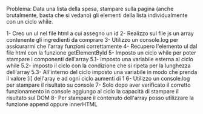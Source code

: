 Problema: Data una lista della spesa, stampare sulla pagina (anche brutalmente, basta che si vedano) gli elementi della lista individualmente con un ciclo while.


1- Creo un ul nel file html a cui assegno un id
2- Realizzo sul file js un array contenente gli ingredienti da comprare
3- Utilizzo un console.log per assicurarmi che l'array funzioni correttamente
4- Recupero l'elemento ul dal file html con la funzione getElementById
5- Imposto un ciclo while per poter stampare i componenti dell'array
    5.1- imposto una variabile esterna al ciclo while
    5.2- imposto il ciclo con la condizione che si ripeta per la lunghezza dell'array
    5.3- All'interno del ciclo imposto una variabile in modo che prenda il valore [i] dell'aray e ad ogni ciclo aumenti di 1
6- Utilizzo un console.log per stampare il risultato su console
7- Solo dopo aver verificato il corretto funzionamento in console aggiungo al ciclo la capacità di stampare il risultato sul DOM
8- Per stampare il contenuto dell'array posso utilizzare la funzione append oppure innerHTML